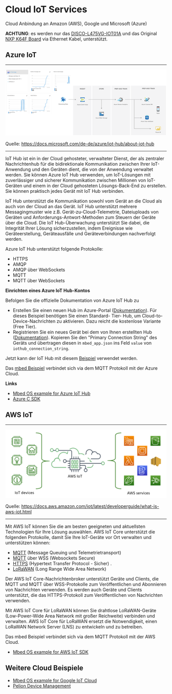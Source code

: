 Cloud IoT Services
==================

Cloud Anbindung an Amazon (AWS), Google und Microsoft (Azure)

**ACHTUNG**: es werden nur das [DISCO-L475VG-IOT01A](https://github.com/iotkitv4/intro/tree/main/hw#disco-l475vg-iot01a) und das Original [NXP K64F Board](https://os.mbed.com/platforms/FRDM-K64F/) via Ethernet Kabel, unterstützt.

## Azure IoT
***

![](images/azure-iot.png)

Quelle: https://docs.microsoft.com/de-de/azure/iot-hub/about-iot-hub
- - - 

IoT Hub ist ein in der Cloud gehosteter, verwalteter Dienst, der als zentraler Nachrichtenhub für die bidirektionale Kommunikation zwischen Ihrer IoT-Anwendung und den Geräten dient, die von der Anwendung verwaltet werden. Sie können Azure IoT Hub verwenden, um IoT-Lösungen mit zuverlässiger und sicherer Kommunikation zwischen Millionen von IoT-Geräten und einem in der Cloud gehosteten Lösungs-Back-End zu erstellen. Sie können praktisch jedes Gerät mit IoT Hub verbinden.

IoT Hub unterstützt die Kommunikation sowohl vom Gerät an die Cloud als auch von der Cloud an das Gerät. IoT Hub unterstützt mehrere Messagingmuster wie z.B. Gerät-zu-Cloud-Telemetrie, Dateiuploads von Geräten und Anforderungs-Antwort-Methoden zum Steuern der Geräte über die Cloud. Die IoT Hub-Überwachung unterstützt Sie dabei, die Integrität Ihrer Lösung sicherzustellen, indem Ereignisse wie Geräteerstellung, Geräteausfälle und Geräteverbindungen nachverfolgt werden.

Azure IoT Hub unterstützt folgende Protokolle:
* HTTPS
* AMQP
* AMQP über WebSockets
* MQTT
* MQTT über WebSockets


**Einrichten eines Azure IoT Hub-Kontos**

Befolgen Sie die offizielle Dokumentation von Azure IoT Hub zu

* Erstellen Sie einen neuen Hub im Azure-Portal ([Dokumentation](https://docs.microsoft.com/en-us/azure/iot-hub/iot-hub-create-through-portal#create-an-iot-hub)). Für dieses Beispiel benötigen Sie einen Standard- Tier- Hub, um Cloud-to-Device-Nachrichten zu aktivieren. Dazu reicht die kostenlose Variante (Free Tier).
* Registrieren Sie ein neues Gerät bei dem von Ihnen erstellten Hub ([Dokumentation](https://docs.microsoft.com/en-us/azure/iot-hub/iot-hub-create-through-portal#register-a-new-device-in-the-iot-hub)). Kopieren Sie den "Primary Connection String" des Geräts und übertragen diesen in `mbed_app.json` ins Feld `value` von `iothub_connection_string`.

Jetzt kann der IoT Hub mit diesem [Beispiel](main.cpp) verwendet werden.

Das [mbed Beispiel](main.cpp) verbindet sich via dem MQTT Protokoll mit der Azure Cloud.

**Links**
* [Mbed OS example for Azure IoT Hub](https://github.com/ARMmbed/mbed-os-example-for-azure)
* [Azure C SDK](https://github.com/Azure/azure-iot-sdk-c)


## AWS IoT
***

![](images/aws-iot.png)

Quelle: https://docs.aws.amazon.com/iot/latest/developerguide/what-is-aws-iot.html
- - -


Mit AWS IoT können Sie die am besten geeigneten und aktuellsten Technologien für Ihre Lösung auswählen. AWS IoT Core unterstützt die folgenden Protokolle, damit Sie Ihre IoT-Geräte vor Ort verwalten und unterstützen können:

* [MQTT](https://docs.aws.amazon.com/iot/latest/developerguide/mqtt.html) (Message Queuing und Telemetrietransport)
* [MQTT](https://docs.aws.amazon.com/iot/latest/developerguide/mqtt.html) über WSS (Websockets Secure)
* [HTTPS](https://docs.aws.amazon.com/iot/latest/developerguide/http.html) (Hypertext Transfer Protocol - Sicher) .
* [LoRaWAN](https://docs.aws.amazon.com/iot/latest/developerguide/connect-iot-lorawan.html) (Long Range Wide Area Network)

Der AWS IoT Core-Nachrichtenbroker unterstützt Geräte und Clients, die MQTT und MQTT über WSS-Protokolle zum Veröffentlichen und Abonnieren von Nachrichten verwenden. Es werden auch Geräte und Clients unterstützt, die das HTTPS-Protokoll zum Veröffentlichen von Nachrichten verwenden.

Mit AWS IoT Core für LoRaWAN können Sie drahtlose LoRaWAN-Geräte (Low-Power-Wide Area Network mit großer Reichweite) verbinden und verwalten. AWS IoT Core für LoRaWAN ersetzt die Notwendigkeit, einen LoRaWAN Network Server (LNS) zu entwickeln und zu betreiben.

Das mbed Beispiel verbindet sich via dem MQTT Protokoll mit der AWS Cloud.

* [Mbed OS example for AWS IoT SDK](https://github.com/ARMmbed/mbed-os-example-for-aws)

## Weitere Cloud Beispiele

* [Mbed OS example for Google IoT Cloud](https://github.com/ARMmbed/mbed-os-example-for-google-iot-cloud)
* [Pelion Device Management](https://github.com/ARMmbed/mbed-os-example-pelion)



